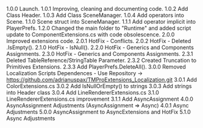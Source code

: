 1.0.0 Launch.
1.0.1 Improving, cleaning and documenting code.
1.0.2 Add Class Header.
1.0.3 Add Class SceneManager.
1.0.4 Add operators into Scene.
1.1.0 Scene struct into SceneManager.
1.1.1 Add operator implicit into PlayerPrefs.
1.2.0 Changed the main folder to "Runtime" and added script update to ComponentExtensions.cs with code obsolescence.
2.0.0 Improved extensions code.
2.0.1 HotFix - Conflicts.
2.0.2 HotFix - Deleted .IsEmpty().
2.1.0 HotFix - IsNull<T>().
2.2.0 HotFix - Generics and Components Assignments.
2.3.0 HotFix - Generics and Components Assignments.
2.3.1 Deleted TableReference/StringTable Parameter.
2.3.2 Created Truncation to Primitives Extensions.
2.3.3 Add PlayerPrefs.DeleteAll().
3.0.0 Removed Localization Scripts Dependences - Use Repository -> https://github.com/adrianuspax/TMProExtensions_Localization.git
3.0.1 Add ColorExtensions.cs
3.0.2 Add IsNullOrEmpty() to strings
3.0.3 Add strings into Header class
3.0.4 Add LineRendererExtensions.cs
3.1.0 LineRendererExtensions.cs improvement
3.1.1 Add AsyncAssignment
4.0.0 AsyncAssignment Adjustments (AsyncAssignment => Async)
4.0.1 Async Adjustments
5.0.0 AsyncAssignment to AsyncExtensions and HotFix
5.1.0 Async Adjustments